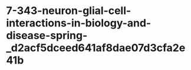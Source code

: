 # 7-343-neuron-glial-cell-interactions-in-biology-and-disease-spring-_d2acf5dceed641af8dae07d3cfa2e41b